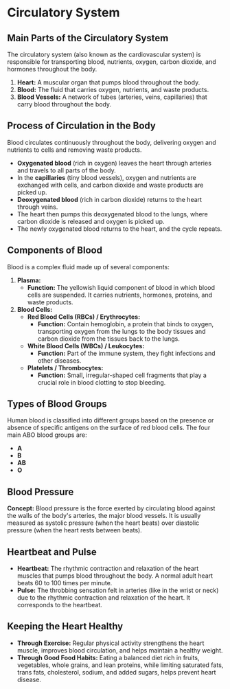 
# Circulatory System

## Main Parts of the Circulatory System

The circulatory system (also known as the cardiovascular system) is responsible for transporting blood, nutrients, oxygen, carbon dioxide, and hormones throughout the body.

1.  **Heart:** A muscular organ that pumps blood throughout the body.
2.  **Blood:** The fluid that carries oxygen, nutrients, and waste products.
3.  **Blood Vessels:** A network of tubes (arteries, veins, capillaries) that carry blood throughout the body.

## Process of Circulation in the Body

Blood circulates continuously throughout the body, delivering oxygen and nutrients to cells and removing waste products.

*   **Oxygenated blood** (rich in oxygen) leaves the heart through arteries and travels to all parts of the body.
*   In the **capillaries** (tiny blood vessels), oxygen and nutrients are exchanged with cells, and carbon dioxide and waste products are picked up.
*   **Deoxygenated blood** (rich in carbon dioxide) returns to the heart through veins.
*   The heart then pumps this deoxygenated blood to the lungs, where carbon dioxide is released and oxygen is picked up.
*   The newly oxygenated blood returns to the heart, and the cycle repeats.

## Components of Blood

Blood is a complex fluid made up of several components:

1.  **Plasma:**
    *   **Function:** The yellowish liquid component of blood in which blood cells are suspended. It carries nutrients, hormones, proteins, and waste products.
2.  **Blood Cells:**
    *   **Red Blood Cells (RBCs) / Erythrocytes:**
        *   **Function:** Contain hemoglobin, a protein that binds to oxygen, transporting oxygen from the lungs to the body tissues and carbon dioxide from the tissues back to the lungs.
    *   **White Blood Cells (WBCs) / Leukocytes:**
        *   **Function:** Part of the immune system, they fight infections and other diseases.
    *   **Platelets / Thrombocytes:**
        *   **Function:** Small, irregular-shaped cell fragments that play a crucial role in blood clotting to stop bleeding.

## Types of Blood Groups

Human blood is classified into different groups based on the presence or absence of specific antigens on the surface of red blood cells. The four main ABO blood groups are:

*   **A**
*   **B**
*   **AB**
*   **O**

## Blood Pressure

**Concept:** Blood pressure is the force exerted by circulating blood against the walls of the body's arteries, the major blood vessels. It is usually measured as systolic pressure (when the heart beats) over diastolic pressure (when the heart rests between beats).

## Heartbeat and Pulse

*   **Heartbeat:** The rhythmic contraction and relaxation of the heart muscles that pumps blood throughout the body. A normal adult heart beats 60 to 100 times per minute.
*   **Pulse:** The throbbing sensation felt in arteries (like in the wrist or neck) due to the rhythmic contraction and relaxation of the heart. It corresponds to the heartbeat.

## Keeping the Heart Healthy

*   **Through Exercise:** Regular physical activity strengthens the heart muscle, improves blood circulation, and helps maintain a healthy weight.
*   **Through Good Food Habits:** Eating a balanced diet rich in fruits, vegetables, whole grains, and lean proteins, while limiting saturated fats, trans fats, cholesterol, sodium, and added sugars, helps prevent heart disease.
